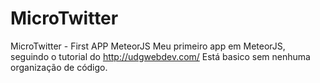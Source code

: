 # MicroTwitter
MicroTwitter - First APP MeteorJS
Meu primeiro app em MeteorJS, seguindo o tutorial do http://udgwebdev.com/
Está basico sem nenhuma organização de código.
